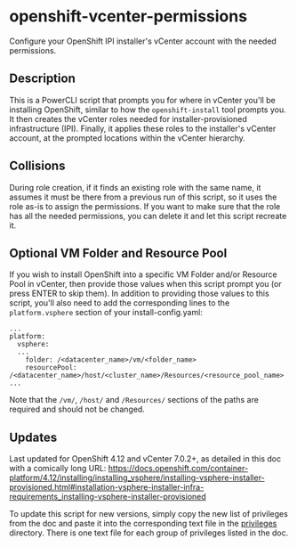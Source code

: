 # openshift-vcenter-permissions
Configure your OpenShift IPI installer's vCenter account with the needed permissions.

## Description
This is a PowerCLI script that prompts you for where in vCenter you'll be installing OpenShift, similar to how the `openshift-install` tool prompts you. It then creates the vCenter roles needed for installer-provisioned infrastructure (IPI). Finally, it applies these roles to the installer's vCenter account, at the prompted locations within the vCenter hierarchy.

## Collisions
During role creation, if it finds an existing role with the same name, it assumes it must be there from a previous run of this script, so it uses the role as-is to assign the permissions. If you want to make sure that the role has all the needed permissions, you can delete it and let this script recreate it.

## Optional VM Folder and Resource Pool
If you wish to install OpenShift into a specific VM Folder and/or Resource Pool in vCenter, then provide those values when this script prompt you (or press ENTER to skip them). In addition to providing those values to this script, you'll also need to add the corresponding lines to the `platform.vsphere` section of your install-config.yaml:
```
...
platform:
  vsphere:
  ...
    folder: /<datacenter_name>/vm/<folder_name>
    resourcePool: /<datacenter_name>/host/<cluster_name>/Resources/<resource_pool_name>
...
```
Note that the `/vm/`, `/host/` and `/Resources/` sections of the paths are required and should not be changed.

## Updates
Last updated for OpenShift 4.12 and vCenter 7.0.2+, as detailed in this doc with a comically long URL:
https://docs.openshift.com/container-platform/4.12/installing/installing_vsphere/installing-vsphere-installer-provisioned.html#installation-vsphere-installer-infra-requirements_installing-vsphere-installer-provisioned

To update this script for new versions, simply copy the new list of privileges from the doc and paste it into the corresponding text file in the [privileges](/privileges) directory. There is one text file for each group of privileges listed in the doc.
